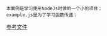     本案例是学习使用NodeJs时做的一个小的项目；
    example.js是为了学习函数传递；
[参考文件](https://www.nodebeginner.org/index-zh-cn.html)

